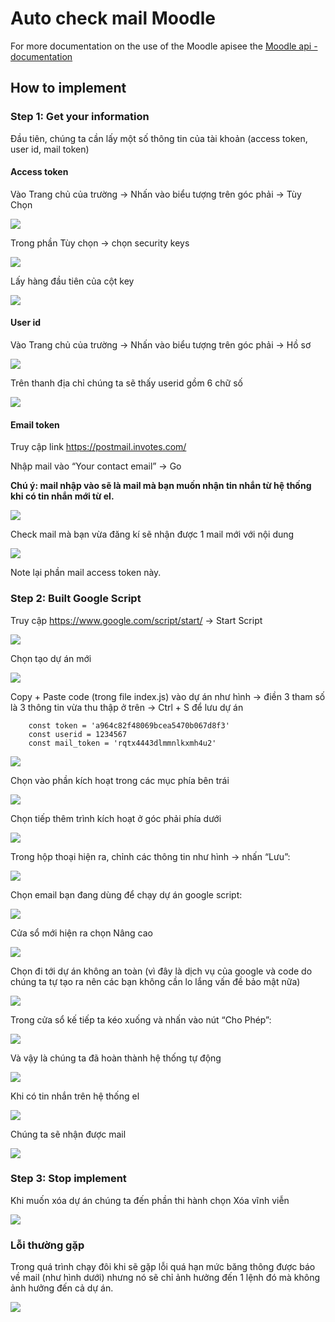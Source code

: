 # Auto check mail Moodle

For more documentation on the use of the Moodle apisee the [Moodle api - documentation](https://docs.moodle.org/dev/Web_service_API_functions)

## How to implement

### Step 1: Get your information
Đầu tiên, chúng ta cần lấy một số thông tin của tài khoản (access token, user id, mail token)
#### Access token
Vào Trang chủ của trường  -> Nhấn vào biểu tượng trên góc phải -> Tùy Chọn

<img src="./imgs/accesstoken1.png">

Trong phần Tùy chọn -> chọn security keys

<img src="./imgs/accesstoken2.png">

Lấy hàng đầu tiên của cột key

<img src="./imgs/accesstoken3.png">

#### User id
Vào Trang chủ của trường  -> Nhấn vào biểu tượng trên góc phải -> Hồ sơ

<img src="./imgs/userid1.png">

Trên thanh địa chỉ chúng ta sẽ thấy userid gồm 6 chữ số

<img src="./imgs/userid2.png">

#### Email token
Truy cập link https://postmail.invotes.com/

Nhập mail vào “Your contact email” -> Go 

__Chú ý: mail nhập vào sẽ là mail mà bạn muốn nhận tin nhắn từ hệ thống khi có tin nhắn mới từ el.__

<img src="./imgs/mailtoken1.png">

Check mail mà bạn vừa đăng kí sẽ nhận được 1 mail mới với nội dung

<img src="./imgs/mailtoken2.png">

Note lại phần mail access token này.
### Step 2: Built Google Script
Truy cập https://www.google.com/script/start/ -> Start Script

<img src="./imgs/ggscript1.png">

Chọn tạo dự án mới

<img src="./imgs/ggscript2.png">

Copy + Paste code (trong file index.js) vào dự án như hình -> điền 3 tham số là 3 thông tin vừa thu thập ở trên -> Ctrl + S để lưu dự án
```
    const token = 'a964c82f48069bcea5470b067d8f3'
    const userid = 1234567
    const mail_token = 'rqtx4443dlmmnlkxmh4u2'
```

<img src="./imgs/ggscript3.png">

Chọn vào phần kích hoạt trong các mục phía bên trái

<img src="./imgs/ggscript4.png">

Chọn tiếp thêm trình kích hoạt ở góc phải phía dưới

<img src="./imgs/ggscript5.png">

Trong hộp thoại hiện ra, chỉnh các thông tin như hình -> nhấn “Lưu”:

<img src="./imgs/ggscript6.png">

Chọn email bạn đang dùng để chạy dự án google script:

<img src="./imgs/ggscript7.png">

Cửa sổ mới hiện ra chọn Nâng cao

<img src="./imgs/ggscript8.png">

Chọn đi tới dự án không an toàn (vì đây là dịch vụ của google và code do chúng ta tự tạo ra nên các bạn không cần lo lắng vấn đề bảo mật nữa)

<img src="./imgs/ggscript9.png">

Trong cửa sổ kế tiếp ta kéo xuống và nhấn vào nút “Cho Phép”:

<img src="./imgs/ggscript10.png">

Và vậy là chúng ta đã hoàn thành hệ thống tự động

<img src="./imgs/done.png">

Khi có tin nhắn trên hệ thống el

<img src="./imgs/result1.png">

Chúng ta sẽ nhận được mail 

<img src="./imgs/result2.png">

### Step 3: Stop implement
Khi muốn xóa dự án chúng ta đến phần thi hành chọn Xóa vĩnh viễn

<img src="./imgs/delete1.png">


### Lỗi thường gặp
Trong quá trình chạy đôi khi sẽ gặp lỗi quá hạn mức băng thông được báo về mail (như hình dưới) nhưng nó sẽ chỉ ảnh hưởng đến 1 lệnh đó mà không ảnh hưởng đến cả dự án.

<img src="./imgs/error.png">
